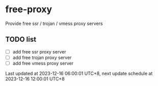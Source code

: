 
# free-proxy
Provide free ssr / trojan / vmess proxy servers


## TODO list
- [ ] add free ssr proxy server
- [ ] add free trojan proxy server
- [ ] add free vmess proxy server

Last updated at 2023-12-16 06:00:01 UTC+8, next update schedule at 2023-12-16 12:00:01 UTC+8

